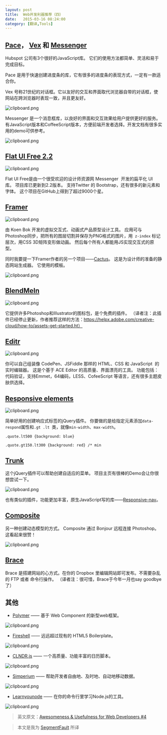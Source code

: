 ```yaml
---
layout: post
title:  Web开发利器推荐（四）
date:   2015-03-16 08:24:00
category: [翻译,Tools]
---
```


## [Pace][1]， [Vex][2] 和 [Messenger][3]
Hubspot 公司有3个很好的JavaScript库。 它们的使用方法都简单、灵活和易于完成目标。

Pace 是用于快速创建进度条的库，它有很多的进度条的表现方式，一定有一款适合你。

<!-- ![clipboard.png](http://segmentfault.com/img/bVk4ny) -->

<!--more-->

Vex 号称21世纪的对话框。它以友好的交互和界面取代浏览器自带的对话框，使网站在跨浏览器时表现一致，并且更友好。

![clipboard.png](http://segmentfault.com/img/bVk4nz)

Messenger 是一个消息框库，以良好的界面和交互效果给用户提供更好的服务。有JavaScript版本和CoffeeScript版本，方便前端开发者选择。开发文档有很多实用的demo可供参考。

![clipboard.png](http://segmentfault.com/img/bVk4nA)

## [Flat UI Free 2.2][4]

![clipboard.png](http://segmentfault.com/img/bVk4nC)

Flat UI Free是由一个很受欢迎的设计师资源网 Messenger  开发的扁平化 UI 库。 项目库已更新到2.2版本。 支持Twitter 的 Bootstrap，还有很多的新元素和字体。 这个项目在GitHub上得到了超过9000个星。

## [Framer][5]

![clipboard.png](http://segmentfault.com/img/bVk4nB)

由 Koen Bok 开发的虚拟交互式、动画式产品原型设计工具。 应用可与Photoshop同步，把所有的图层切割并保存为PNG格式的图片，用` z-index` 标记层次，用CSS 3D矩阵变形做动画。 然后每个所有人都能用JS实现交互式的原型。

同时我要提一下Framer作者的另一个项目——[Cactus][6]。 这是为设计师的准备的静态网站生成器。 它使用的模板。

![clipboard.png](http://segmentfault.com/img/bVk4oh)


## [BlendMeIn][7]


![clipboard.png](http://segmentfault.com/img/bVk4nD)

它提供许多Photoshop和Illustrator的图标包，是个免费的插件。
 （译者注：此插件已经停止更新，作者推荐这样的方法：https://helpx.adobe.com/creative-cloud/how-to/assets-get-started.ht）

## [Editr][8]
![clipboard.png](http://segmentfault.com/img/bVk4nE)

你可以自己组装像 CodePen、JSFiddle 那样的 HTML、CSS 和 JavaScript  的 实时编辑器。 这是个基于 ACE Editor 的高质量、界面漂亮的工具。 功能包括：代码验证，支持Emmet，64编码，LESS、CofeeScript 等语言，还有很多主题皮肤供选择。

## [Responsive elements][9]

![clipboard.png](http://segmentfault.com/img/bVk4nT)

简单好用的创建响应式标签的jQuery插件。 你要做的是给指定元素添加`data-respond`属性和`.gt .lt `类，就像`min-width`、`max-width`。

    .quote.lt500 {background: blue}

    .quote.gt150.lt300 {background: red} /* min

## [Trunk][10]

这个jQuery插件可以帮助创建自适应的菜单。 项目主页有很棒的Demo会让你很想尝试一下。

![clipboard.png](http://segmentfault.com/img/bVk4nG)

也有类似的插件，功能更加丰富，原生JavaScript写的库——[Responsive-nav][11]。

## [Composite][12]

另一种创建动态模型的方式。 Composite 通过 Bonjour 远程连接 Photoshop。 这看起来很赞！

![clipboard.png](http://segmentfault.com/img/bVk4nO)

## [Brace][13]

Brace 是搭建网站的心方式。在你的 Dropbox 里编辑网站即可发布。不需要杂乱的 FTP 或者 命令行操作。
（译者注：很可惜，Brace于今年一月也say goodbye了）

## 其他

* [Polymer][14] —— 基于 Web Component 的新型web框架。

![clipboard.png](http://segmentfault.com/img/bVk4nV)

* [Fireshell][15] —— 远远超过现有的 HTML5 Boilerplate。


![clipboard.png](http://segmentfault.com/img/bVk4n4)



* [CLNDR.js][16] —— 一个高质量、功能丰富的日历脚本。

![clipboard.png](http://segmentfault.com/img/bVk4nW)

* [Simperium][17] —— 帮助开发者自由地、及时地、自动地移动数据。

![clipboard.png](http://segmentfault.com/img/bVk4n6)

* [Learnyounode][18] —— 在你的命令行里学习Node.js的工具。

![clipboard.png](http://segmentfault.com/img/bVk4n5)

> 英文原文：[Awesomeness & Usefulness for Web Developers #4][19]

> 本文是我为 [SegmentFault][20] 所译

  [1]: http://github.hubspot.com/pace/docs/welcome/
  [2]: https://github.com/HubSpot/vex
  [3]: https://github.com/HubSpot/messenger
  [4]: https://github.com/designmodo/Flat-UI
  [5]: http://framerjs.com/
  [6]: https://github.com/koenbok/Cactus
  [7]: http://blendme.in/
  [8]: https://github.com/Idered/Editr.js
  [9]: https://github.com/kumailht/responsive-elements
  [10]: http://www.roblukedesign.com/trunk/trunk.html
  [11]: http://responsive-nav.com/
  [12]: http://www.getcomposite.com/
  [13]: http://brace.io/
  [14]: http://www.polymer-project.org/
  [15]: http://getfireshell.com/
  [16]: http://kylestetz.github.io/CLNDR/
  [17]: http://simperium.com/
  [18]: https://github.com/rvagg/learnyounode
  [19]: http://ipestov.com/awesomeness-and-usefulness-for-web-developers-4/
  [20]: http://segmentfault.com/blog/news/1190000002599453
